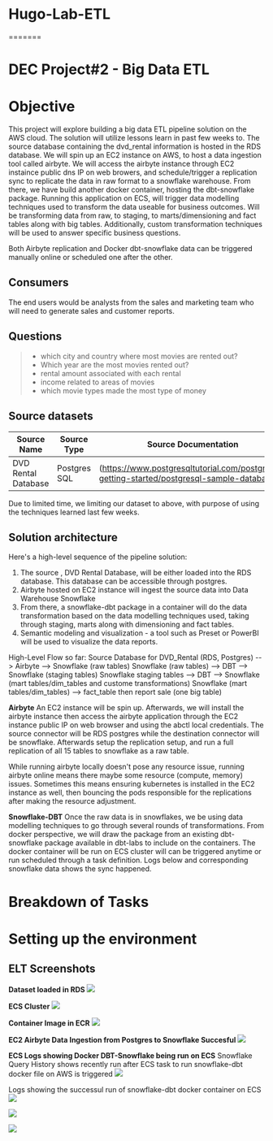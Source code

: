 
# Hugo-Lab-ETL
=======
# DEC Project#2 - Big Data ETL
# Objective

This project will explore building a big data ETL pipeline solution on the AWS cloud. The solution will utilize lessons learn in past few weeks to.
The source database containing the dvd_rental information is hosted in the RDS database. We will spin up an EC2 instance on AWS, to host a data ingestion tool called airbyte.
We will access the airbyte instance through EC2 instaince public dns IP on web browers, and schedule/trigger a replication sync to replicate the data in raw format to a snowflake warehouse.
From there, we have build another docker container, hosting the dbt-snowflake package.
Running this application on ECS, will trigger data modelling techniques used to transform the data useable for business outcomes.
Will be transforming data from raw, to staging, to marts/dimensioning and fact tables along with big tables.
Additionally, custom transformation techniques will be used to answer specific business questions.

Both Airbyte replication and Docker dbt-snowflake data can be triggered manually online or scheduled one after the other.

## Consumers
The end users would be analysts from the sales and marketing team who will need to generate sales and customer reports.

## Questions
> - which city and country where most movies are rented out?
> - Which year are the most movies rented out?
> - rental amount associated with each rental
> - income related to areas of movies
> - which movie types made the most type of money

## Source datasets

| Source Name           | Source Type | Source Documentation                       |
|----------------------|-------------|-------------------------------------------|
| DVD Rental Database  | Postgres SQL   | (https://www.postgresqltutorial.com/postgresql-getting-started/postgresql-sample-database) |

Due to limited time, we limiting our dataset to above, with purpose of using the techniques learned last few weeks.

## Solution architecture

Here's a high-level sequence of the pipeline solution:

1. The source , DVD Rental Database, will be either loaded into the RDS database. This database can be accessible through postgres.
2. Airbyte hosted on EC2 instance will ingest the source data into Data Warehouse Snowflake
3. From there, a snowflake-dbt package in a container will do the data transformation based on the data modelling techniques used, taking through staging, marts along with dimensioning and fact tables. 
4. Semantic modeling and visualization - a tool such as Preset or PowerBI will be used to visualize the data reports.

High-Level Flow so far:
Source Database for DVD_Rental (RDS, Postgres) --> Airbyte --> Snowflake (raw tables)
Snowflake (raw tables) --> DBT --> Snowflake (staging tables)
Snowflake staging tables --> DBT --> Snowflake (mart tables/dim_tables and custome transformations)
Snowflake (mart tables/dim_tables) --> fact_table
then report sale (one big table)

**Airbyte**
An EC2 instance will be spin up. Afterwards, we will install the airbyte instance then access the airbyte application through the EC2 instance public IP on web browser and using the abctl local credentials.
The source connector will be RDS postgres while the destination connector will be snowflake.
Afterwards setup the replication setup, and run a full replication of all 15 tables to snowflake as a raw table.

While running airbyte locally doesn't pose any resource issue, running airbyte online means there maybe some resource (compute, memory) issues. Sometimes this means ensuring kubernetes is installed in the EC2 instance as well, then bouncing the pods responsible for the replications after making the resource adjustment.

**Snowflake-DBT**
Once the raw data is in snowflakes, we be using data modelling techniques to go through several rounds of transformations.
From docker perspective, we will draw the package from an existing dbt-snowflake package available in dbt-labs to include on the containers.
The docker container will be run on ECS cluster will can be triggered anytime or run scheduled through a task definition.
Logs below and corresponding snowflake data shows the sync happened.

# Breakdown of Tasks





# Setting up the environment





## ELT Screenshots

**Dataset loaded in RDS**
![](images/11-16-2024%20RDS%20Database.jpg)

**ECS Cluster**
![](images/11-16-2024%20ECS%20Cluster.jpg)

**Container Image in ECR**
![](images/11-16-2024%20ECR%20Repository.jpg)

**EC2 Airbyte Data Ingestion from Postgres to Snowflake Succesful**
![](images/11-15-2024%20Snowflake_Ingestion_Successful.jpg)

**ECS Logs showing Docker DBT-Snowflake being run on ECS**
Snowflake Query History shows recently run after ECS task to run snowflake-dbt docker file on AWS is triggered
![](images/11-16-2024%20snowflake-dbt_docker%20runs%20on%20ECS.jpg)

Logs showing the successul run of snowflake-dbt docker container on ECS
![](images/11-16-2024%20ECS%20Log%20Part%201.jpg)

![](images/11-16-2024%20ECS%20Log%20Part%202.jpg)

![](images/11-16-2024%20ECS%20Log%20Part%203.jpg)



